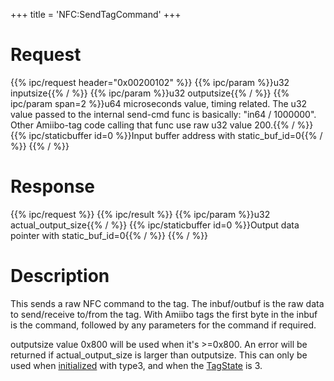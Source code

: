 +++
title = 'NFC:SendTagCommand'
+++

# Request

{{% ipc/request header="0x00200102" %}}
{{% ipc/param %}}u32 inputsize{{% / %}}
{{% ipc/param %}}u32 outputsize{{% / %}}
{{% ipc/param span=2 %}}u64 microseconds value, timing related. The u32 value passed to the internal send-cmd func is basically: "in64 / 1000000". Other Amiibo-tag code calling that func use raw u32 value 200.{{% / %}}
{{% ipc/staticbuffer id=0 %}}Input buffer address with static_buf_id=0{{% / %}}
{{% / %}}

# Response

{{% ipc/request %}}
{{% ipc/result %}}
{{% ipc/param %}}u32 actual_output_size{{% / %}}
{{% ipc/staticbuffer id=0 %}}Output data pointer with static_buf_id=0{{% / %}}
{{% / %}}

# Description

This sends a raw NFC command to the tag. The inbuf/outbuf is the raw data to send/receive to/from the tag. With Amiibo tags the first byte in the inbuf is the command, followed by any parameters for the command if required.

outputsize value 0x800 will be used when it's \>=0x800. An error will be returned if actual_output_size is larger than outputsize. This can only be used when [initialized](NFC:Initialize "wikilink") with type3, and when the [TagState](NFC:GetTagState "wikilink") is 3.
